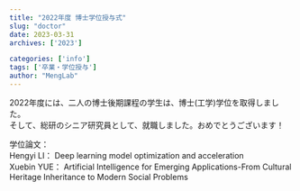 ```yaml
---
title: "2022年度 博士学位授与式"
slug: "doctor"
date: 2023-03-31
archives: ['2023']

categories: ['info']
tags: ['卒業・学位授与']
author: "MengLab"
---
```

2022年度には、二人の博士後期課程の学生は、博士(工学)学位を取得しました。  
そして、総研のシニア研究員として、就職しました。おめでとうございます！

学位論文：  
Hengyi LI： Deep learning model optimization and acceleration  
Xuebin YUE： Artificial Intelligence for Emerging Applications-From Cultural Heritage Inheritance to Modern Social Problems
